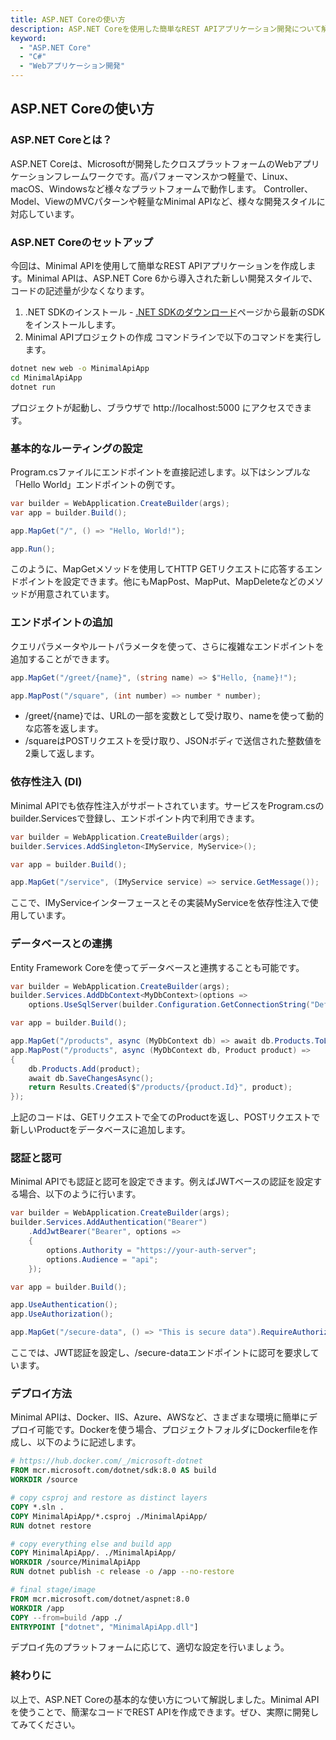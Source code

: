 ```yaml
---
title: ASP.NET Coreの使い方
description: ASP.NET Coreを使用した簡単なREST APIアプリケーション開発について解説します。C#プロジェクト作成からAPI作成までを解説します。
keyword:
  - "ASP.NET Core"
  - "C#"
  - "Webアプリケーション開発"
---
```


## ASP.NET Coreの使い方

### ASP.NET Coreとは？

ASP.NET Coreは、Microsoftが開発したクロスプラットフォームのWebアプリケーションフレームワークです。高パフォーマンスかつ軽量で、Linux、macOS、Windowsなど様々なプラットフォームで動作します。
Controller、Model、ViewのMVCパターンや軽量なMinimal APIなど、様々な開発スタイルに対応しています。

### ASP.NET Coreのセットアップ

今回は、Minimal APIを使用して簡単なREST APIアプリケーションを作成します。Minimal APIは、ASP.NET Core 6から導入された新しい開発スタイルで、コードの記述量が少なくなります。

1. .NET SDKのインストール - [.NET SDKのダウンロード](https://dotnet.microsoft.com/download)ページから最新のSDKをインストールします。
2. Minimal APIプロジェクトの作成
   コマンドラインで以下のコマンドを実行します。

```bash
dotnet new web -o MinimalApiApp
cd MinimalApiApp
dotnet run
```

プロジェクトが起動し、ブラウザで http://localhost:5000 にアクセスできます。

### 基本的なルーティングの設定

Program.csファイルにエンドポイントを直接記述します。以下はシンプルな「Hello World」エンドポイントの例です。

```csharp
var builder = WebApplication.CreateBuilder(args);
var app = builder.Build();

app.MapGet("/", () => "Hello, World!");

app.Run();
```

このように、MapGetメソッドを使用してHTTP GETリクエストに応答するエンドポイントを設定できます。他にもMapPost、MapPut、MapDeleteなどのメソッドが用意されています。

### エンドポイントの追加

クエリパラメータやルートパラメータを使って、さらに複雑なエンドポイントを追加することができます。

```csharp
app.MapGet("/greet/{name}", (string name) => $"Hello, {name}!");

app.MapPost("/square", (int number) => number * number);
```

- /greet/{name}では、URLの一部を変数として受け取り、nameを使って動的な応答を返します。
- /squareはPOSTリクエストを受け取り、JSONボディで送信された整数値を2乗して返します。

### 依存性注入 (DI)

Minimal APIでも依存性注入がサポートされています。サービスをProgram.csのbuilder.Servicesで登録し、エンドポイント内で利用できます。

```csharp
var builder = WebApplication.CreateBuilder(args);
builder.Services.AddSingleton<IMyService, MyService>();

var app = builder.Build();

app.MapGet("/service", (IMyService service) => service.GetMessage());
```

ここで、IMyServiceインターフェースとその実装MyServiceを依存性注入で使用しています。

### データベースとの連携

Entity Framework Coreを使ってデータベースと連携することも可能です。

```csharp
var builder = WebApplication.CreateBuilder(args);
builder.Services.AddDbContext<MyDbContext>(options =>
    options.UseSqlServer(builder.Configuration.GetConnectionString("DefaultConnection")));

var app = builder.Build();

app.MapGet("/products", async (MyDbContext db) => await db.Products.ToListAsync());
app.MapPost("/products", async (MyDbContext db, Product product) =>
{
    db.Products.Add(product);
    await db.SaveChangesAsync();
    return Results.Created($"/products/{product.Id}", product);
});
```

上記のコードは、GETリクエストで全てのProductを返し、POSTリクエストで新しいProductをデータベースに追加します。

### 認証と認可

Minimal APIでも認証と認可を設定できます。例えばJWTベースの認証を設定する場合、以下のように行います。

```csharp
var builder = WebApplication.CreateBuilder(args);
builder.Services.AddAuthentication("Bearer")
    .AddJwtBearer("Bearer", options =>
    {
        options.Authority = "https://your-auth-server";
        options.Audience = "api";
    });

var app = builder.Build();

app.UseAuthentication();
app.UseAuthorization();

app.MapGet("/secure-data", () => "This is secure data").RequireAuthorization();
```

ここでは、JWT認証を設定し、/secure-dataエンドポイントに認可を要求しています。

### デプロイ方法

Minimal APIは、Docker、IIS、Azure、AWSなど、さまざまな環境に簡単にデプロイ可能です。Dockerを使う場合、プロジェクトフォルダにDockerfileを作成し、以下のように記述します。

```dockerfile
# https://hub.docker.com/_/microsoft-dotnet
FROM mcr.microsoft.com/dotnet/sdk:8.0 AS build
WORKDIR /source

# copy csproj and restore as distinct layers
COPY *.sln .
COPY MinimalApiApp/*.csproj ./MinimalApiApp/
RUN dotnet restore

# copy everything else and build app
COPY MinimalApiApp/. ./MinimalApiApp/
WORKDIR /source/MinimalApiApp
RUN dotnet publish -c release -o /app --no-restore

# final stage/image
FROM mcr.microsoft.com/dotnet/aspnet:8.0
WORKDIR /app
COPY --from=build /app ./
ENTRYPOINT ["dotnet", "MinimalApiApp.dll"]
```

デプロイ先のプラットフォームに応じて、適切な設定を行いましょう。

### 終わりに

以上で、ASP.NET Coreの基本的な使い方について解説しました。Minimal APIを使うことで、簡潔なコードでREST APIを作成できます。ぜひ、実際に開発してみてください。
